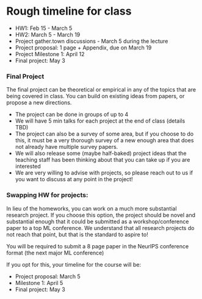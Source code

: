 # Rough timeline for class

- HW1: Feb 15 - March 5
- HW2: March 5 - March 19
- Project gather.town discussions - March 5 during the lecture
- Project proposal: 1 page + Appendix, due on March 19
- Project Milestone 1: April 12
- Final project: May 3

### Final Project
The final project can be theoretical or empirical in any of the topics that are being covered in class. You can build on existing ideas from papers, or propose a new directions. 
- The project can be done in groups of up to 4
- We will have 5 min talks for each project at the end of class (details TBD)
- The project can also be a survey of some area, but if you choose to do this, it must be a very thorough survey of a new enough area that does not already have multiple survey papers.
- We will also release some (maybe half-baked) project ideas that the teaching staff has been thinking about that you can take up if you are interested
- We are very willing to advise with projects, so please reach out to us if you want to discuss at any point in the project!

### Swapping HW for projects:
In lieu of the homeworks, you can work on a much more substantial research project. If you choose this option, the project should be novel and substantial enough that it could be submitted as a workshop/conference paper to a top ML conference. We understand that all research projects do not reach that point, but that is the standard to aspire to! 

You will be required to submit a 8 page paper in the NeurIPS conference format (the next major ML conference)

If you opt for this, your timeline for the course will be:

- Project proposal: March 5
- Milestone 1: April 5
- Final project: May 3
